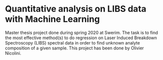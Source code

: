 # Quantitative analysis on LIBS data with Machine Learning

Master thesis project done during spring 2020 at Swerim.
The task is to find the most effective method(s) to do regression on Laser Induced Breakdown Spectroscopy (LIBS) spectral data in order to find unknown analyte composition of a given sample.
This project has been done by Olivier Nicolini.

